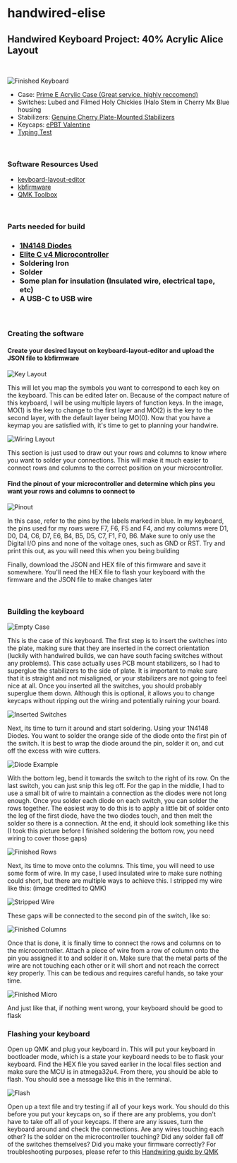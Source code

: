 # handwired-elise

<h2> Handwired Keyboard Project: 40% Acrylic Alice Layout </h2>
<br />

 ![Finished Keyboard](https://github.com/thekevinliao/handwired-elise/blob/main/images/finished_board.jpeg)

 <ul>
    <li>Case: <a href="https://www.etsy.com/listing/689561858/prime-e-acrylic-case?ref=shop_home_active_12&crt=1&variation0=1080073886&variation1=1553392155">Prime E Acrylic Case (Great service, highly reccomend)</a></li>
    <li>Switches: Lubed and Filmed Holy Chickies (Halo Stem in Cherry Mx Blue housing</li>
    <li>Stabilizers: <a href="https://flashquark.com/product/genuine-cherry-plate-mounted-stabilizers/">Genuine Cherry Plate-Mounted Stabilizers</a>
    <li>Keycaps: <a href = "https://www.originativeco.com/products/pbt-valentine">ePBT Valentine</a></li>
    <li><a href = "https://www.youtube.com/watch?v=1XucOtVvFuE&ab_channel=Kevin">Typing Test</a></li>
 </ul>

 <br />


<h3>Software Resources Used</h3>
<ul>
    <li><a href = "http://www.keyboard-layout-editor.com/">keyboard-layout-editor</a></li>
    <li><a href = "https://kbfirmware.com/">kbfirmware</a></li>
    <li><a href = "https://github.com/qmk/qmk_toolbox">QMK Toolbox</a></li>
</ul>

<br />

<h3>Parts needed for build<h3>
<ul>
    <li><a href = "https://flashquark.com/product/1n4148-diodes/">1N4148 Diodes</a></li>
    <li><a href = "https://keeb.io/products/elite-c-low-profile-version-usb-c-pro-micro-replacement-atmega32u4">Elite C v4 Microcontroller</a></li>
    <li>Soldering Iron</li>
    <li>Solder</li>
    <li>Some plan for insulation (Insulated wire, electrical tape, etc)</li>
    <li>A USB-C to USB wire</li>
</ul>

<br />

<h3>Creating the software</h3>
<h4>Create your desired layout on keyboard-layout-editor and upload the JSON file to kbfirmware</h4>

 ![Key Layout](https://github.com/thekevinliao/handwired-elise/blob/main/images/kbfirmware_key_editor.JPG)

<p>This will let you map the symbols you want to correspond to each key on the keyboard. This can be edited later on. Because of the compact nature of this keyboard,
I will be using multiple layers of function keys. In the image, MO(1) is the key to change to the first layer and MO(2) is the key to the second layer, with the default layer
being MO(0). Now that you have a keymap you are satisfied with, it's time to get to planning your handwire. </p>

![Wiring Layout](https://github.com/thekevinliao/handwired-elise/blob/main/images/kbfirmware_wiring.jpg)

<p>This section is just used to draw out your rows and columns to know where you want to solder your connections. This will make it much easier to connect rows and columns to the correct
position on your microcontroller.</p>

<h4>Find the pinout of your microcontroller and determine which pins you want your rows and columns to connect to</h4>

![Pinout](https://github.com/thekevinliao/handwired-elise/blob/main/images/pinout.png)

<p>In this case, refer to the pins by the labels marked in blue. In my keyboard, the pins used for my rows were F7, F6, F5 and F4, and my columns were 
D1, D0, D4, C6, D7, E6, B4, B5, D5, C7, F1, F0, B6. Make sure to only use the Digital I/O pins and none of the voltage ones, such as GND or RST. Try and print this out, as you will need this when you being building</p>
<p>Finally, download the JSON and HEX file of this firmware and save it somewhere. You'll need the HEX file to flash your keyboard with the firmware and the JSON file to make changes later</p>

<br />

<h3>Building the keyboard</h3>

![Empty Case](https://github.com/thekevinliao/handwired-elise/blob/main/images/empty_case.jpg)

<p>This is the case of this keyboard. The first step is to insert the switches into the plate, making sure that they are inserted in the correct orientation (luckily with handwired builds, we can have south facing switches without any problems). This case actually uses PCB mount stabilizers, so I had to superglue the stabilizers to the side of plate. It is important to make sure that it is straight and not misaligned, or your stabilizers are not going to feel nice at all. Once you inserted all the switches, you should probably superglue them down. Although this is optional, it allows you to change keycaps without ripping out the wiring and potentially ruining your board.</p>

![Inserted Switches](https://github.com/thekevinliao/handwired-elise/blob/main/images/inserted_switches.jpg)

<p>Next, its time to turn it around and start soldering. Using your 1N4148 Diodes. You want to solder the orange side of the diode onto the first pin of the switch. It is best to wrap the diode around the pin, solder it on, and cut off the excess with wire cutters.</p>

![Diode Example](https://github.com/thekevinliao/handwired-elise/blob/main/images/diode_example.png)

<p>With the bottom leg, bend it towards the switch to the right of its row. On the last switch, you can just snip this leg off. For the gap in the middle, I had to use a small bit of wire to maintain a connection as the diodes were not long enough. Once you solder each diode on each switch, you can solder the rows together. The easiest way to do this is to apply a little bit of solder onto the leg of the first diode, have the two diodes touch, and then melt the solder so there is a connection. At the end, it should look something like this (I took this picture before I finished soldering the bottom row, you need wiring to cover those gaps)</p>

![Finished Rows](https://github.com/thekevinliao/handwired-elise/blob/main/images/soldered_horizontal_diodes.jpg)

<p>Next, its time to move onto the columns. This time, you will need to use some form of wire. In my case, I used insulated wire to make sure nothing could short, but there are multiple ways to achieve this. I stripped my wire like this: (image creditted to QMK)</p>

![Stripped Wire](https://github.com/thekevinliao/handwired-elise/blob/main/images/stripped_wire.jpeg)

<p>These gaps will be connected to the second pin of the switch, like so: </p>

![Finished Columns](https://github.com/thekevinliao/handwired-elise/blob/main/images/soldered_vertical_diodes.jpg)

<p>Once that is done, it is finally time to connect the rows and columns on to the microcontroller. Attach a piece of wire from a row of column onto the pin you assigned it to and solder it on. Make sure that the metal parts of the wire are not touching each other or it will short and not reach the correct key properly. This can be tedious and requires careful hands, so take your time.</p>

![Finished Micro](https://github.com/thekevinliao/handwired-elise/blob/main/images/soldered_to_microcontroller.jpg)

<p>And just like that, if nothing went wrong, your keyboard should be good to flask</p>

<h3>Flashing your keyboard</h3>
<p>Open up QMK and plug your keyboard in. This will put your keyboard in bootloader mode, which is a state your keyboard needs to be to flask your keyboard. Find the HEX file you saved earlier in the local files section and make sure the MCU is in atmega32u4. From there, you should be able to flash. You should see a message like this in the terminal.</p>

![Flash](https://github.com/thekevinliao/handwired-elise/blob/main/images/qmk_flash.png)

</p>Open up a text file and try testing if all of your keys work. You should do this before you put your keycaps on, so if there are any problems, you don't have to take off all of your keycaps. If there are any issues, turn the keyboard around and check the connections. Are any wires touching each other? Is the solder on the microcontroller touching? Did any solder fall off of the switches themselves? Did you make your firmware correctly? For troubleshooting purposes, please refer to this <a href="https://beta.docs.qmk.fm/using-qmk/guides/keyboard-building/hand_wire">Handwiring guide by QMK</a></p>
